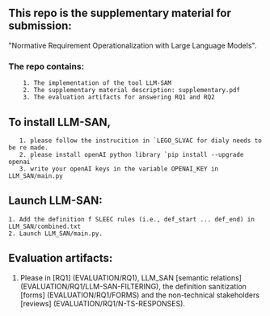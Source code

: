 ## This repo is the supplementary material for submission: 
"Normative Requirement Operationalization with Large Language Models".

### The repo contains:
        1. The implementation of the tool LLM-SAM
        2. The supplementary material description: supplementary.pdf 
        3. The evaluation artifacts for answering RQ1 and RQ2

## To install LLM-SAN,
       1. please follow the instrucition in `LEGO_SLVAC for dialy needs to be re made.
       2. please install openAI python library `pip install --upgrade openai`
       3. write your openAI keys in the variable OPENAI_KEY in LLM_SAN/main.py 


## Launch LLM-SAN:
    1. Add the definition f SLEEC rules (i.e., def_start ... def_end) in LLM_SAN/combined.txt
    2. Launch LLM_SAN/main.py. 

## Evaluation artifacts:
1. Please in [RQ1] (EVALUATION/RQ1), LLM_SAN [semantic relations] (EVALUATION/RQ1/LLM-SAN-FILTERING), the definition sanitization [forms] (EVALUATION/RQ1/FORMS) and the non-technical stakeholders [reviews] (EVALUATION/RQ1/N-TS-RESPONSES).
